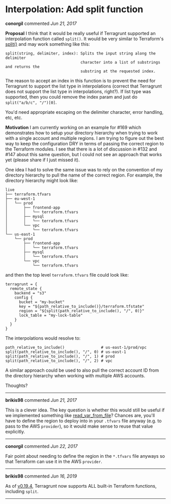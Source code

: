 # Interpolation: Add split function

**conorgil** commented *Jun 21, 2017*

**Proposal**
I think that it would be really useful if Terragrunt supported an interpolation function called `split()`. It would be very similar to Terraform's [split()](https://www.terraform.io/docs/configuration/interpolation.html#split-delim-string-) and may work something like this:

```
split(string, delimiter, index): Splits the input string along the delimiter
                                 character into a list of substrings and returns the
                                 substring at the requested index.
```

The reason to accept an index in this function is to prevent the need for Terragrunt to support the list type in interpolations (correct that Terragrunt does not support the list type in interpolations, right?). If list type was supported, then you could remove the index param and just do `split("a/b/c", "/")[0]`.

You'd need appropriate escaping on the delimiter character, error handling, etc, etc.

**Motivation**
I am currently working on an example for #169 which demonstrates how to setup your directory hierarchy when trying to work with a single account and multiple regions. I am trying to figure out the best way to keep the configuration DRY in terms of passing the correct region to the Terraform modules. I see that there is a lot of discussion in #132  and #147 about this same question, but I could not see an approach that works yet (please share if I just missed it).

One idea I had to solve the same issue was to rely on the convention of my directory hierarchy to pull the name of the correct region. For example, the directory hierarchy might look like:

```
live
├── terraform.tfvars
├── eu-west-1
│   └── prod
│       ├── frontend-app
│       │   └── terraform.tfvars
│       ├── mysql
│       │   └── terraform.tfvars
│       └── vpc
│           └── terraform.tfvars
└── us-east-1
    └── prod
        ├── frontend-app
        │   └── terraform.tfvars
        ├── mysql
        │   └── terraform.tfvars
        └── vpc
            └── terraform.tfvars
```

and then the top level `terraform.tfvars` file could look like:

```hcl
terragrunt = {
  remote_state {
    backend = "s3"
    config {
      bucket = "my-bucket"
      key = "${path_relative_to_include()}/terraform.tfstate"
      region = "${split(path_relative_to_include(), "/", 0)}"
      lock_table = "my-lock-table"
    }
  }
}
```

The interpolations would resolve to:
```
path_relative_to_include()                # us-east-1/prod/vpc
split(path_relative_to_include(), "/", 0) # us-east-1
split(path_relative_to_include(), "/", 1) # prod
split(path_relative_to_include(), "/", 2) # vpc
```

A similar approach could be used to also pull the correct account ID from the directory hierarchy when working with multiple AWS accounts.

Thoughts?
<br />
***


**brikis98** commented *Jun 21, 2017*

This is a clever idea. The key question is whether this would still be useful if we implemented something like [read_var_from_file](https://github.com/gruntwork-io/terragrunt/issues/147#issuecomment-282276693)? Chances are, you'll have to define the region to deploy into in your `.tfvars` file anyway (e.g. to pass to the AWS `provider`), so it would make sense to reuse that value explicitly. 
***

**conorgil** commented *Jun 22, 2017*

Fair point about needing to define the region in the `*.tfvars` file anyways so that Terraform can use it in the AWS `provider`.
***

**brikis98** commented *Jun 16, 2019*

As of [v0.19.4](https://github.com/gruntwork-io/terragrunt/releases/tag/v0.19.4), Terragrunt now supports ALL built-in Terraform functions, including `split`.
***

